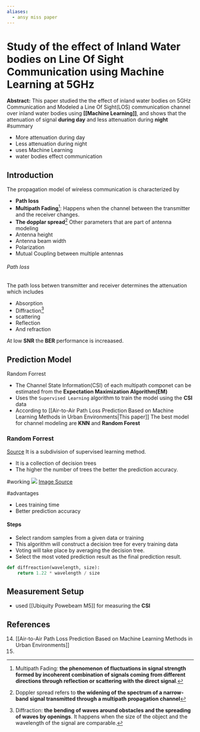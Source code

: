 ```yaml
---
aliases:
  - ansy miss paper
---
```


# Study of the effect of Inland Water bodies on Line Of Sight Communication using Machine Learning at 5GHz

**Abstract:** This paper studied the the effect of inland water bodies on 5GHz Communication and Modeled a Line Of Sight(LOS) communication channel over inland water bodies using **[[Machine Learning]]**, and shows that the attenuation of signal **during day** and less attenuation during **night**
#summary
- More attenuation during day
- Less attenuation during night
- uses Machine Learning 
- water bodies effect communication 

## Introduction 
The propagation model of wireless communication is characterized by 
- **Path loss**
- **Multipath Fading**[^2]: Happens when the channel between the transmitter and the receiver changes.
- **The dopplar spread**[^1]
Other parameters that are part of antenna modeling 
- Antenna height 
- Antenna beam width 
- Polarization
- Mutual Coupling between multiple antennas

###### Path loss 
The path loss betwen transmitter and receiver determines the attenuation which includes 
- Absorption 
- Diffraction[^3]
- scattering 
- Reflection
- And refraction

At low **SNR** the **BER** performance is increaased. 

## Prediction Model 
Random Forrest 
- The Channel State Information(CSI) of each multipath componet can be estimated from the **Expectation Maximization Algorithm(EM)** 
- Uses the `Supervised Learning` algorithm to train the model using the **CSI** data 
- According to [[Air-to-Air Path Loss Prediction Based on Machine Learning Methods in Urban Environments|This paper]] The best model for channel modeling are **KNN** and **Random Forest**

### Random Forrest 
[Source](https://www.simplilearn.com/tutorials/machine-learning-tutorial/random-forest-algorithm)
It is a subdivision of supervised learning method.
- It is a collection of decision trees 
- The higher the number of trees the better the prediction accuracy.

#working
![](https://www.simplilearn.com/ice9/free_resources_article_thumb/Working_of_RF_1.png)
[Image Source](https://www.simplilearn.com/ice9/free_resources_article_thumb/Working_of_RF_1.png)

#advantages 
- Lees training time 
- Better prediction accuracy 

#### Steps 
- Select random samples from a given data or training 
- This algorithm will construct a decision tree for every training data
- Voting will take place by averaging the decision tree. 
- Select the most voted prediction result as the final prediction result. 

[^1]: Doppler spread refers to **the widening of the spectrum of a narrow-band signal transmitted through a multipath propagation channel**
[^2]: Multipath Fading: **the phenomenon of fluctuations in signal strength formed by incoherent combination of signals coming from different directions through reflection or scattering with the direct signal**.
[^3]: Diffraction: **the bending of waves around obstacles and the spreading of waves by openings**. It happens when the size of the object and the wavelength of the signal are comparable.
```python
def diffreaction(wavelength, size):
    return 1.22 * wavelength / size
```

## Measurement Setup
- used [[Ubiquity Powebeam M5]] for measuring the **CSI**

## References 
14. [[Air-to-Air Path Loss Prediction Based on Machine Learning Methods in Urban Environments]]
15. 